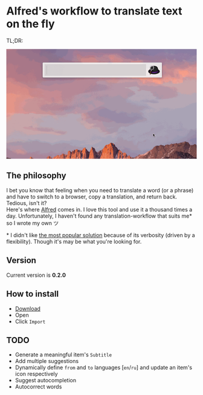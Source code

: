 # Alfred's workflow to translate text on the fly

TL;DR:

![tl;dr](tldr.gif)

## The philosophy

I bet you know that feeling when you need to translate a word (or a phrase) and have to switch to a browser, copy a translation, and return back. Tedious, isn't it?  
Here's where [Alfred](https://www.alfredapp.com) comes in. I love this tool and use it a thousand times a day. Unfortunately, I haven't found any translation-workflow that suits me&#42; so I wrote my own ツ

&#42; I didn't like [the most popular solution](https://github.com/thomashempel/AlfredGoogleTranslateWorkflow) because of its verbosity (driven by a flexibility). Though it's may be what you're looking for.

## Version

Current version is **0.2.0**

## How to install

  - [Download](https://github.com/NikolayKul/alfred-translate-on-the-fly/raw/master/Translate_on_the_fly.alfredworkflow)
  - Open
  - Click `Import`

## TODO

  - Generate a meaningful item's `Subtitle`
  - Add multiple suggestions
  - Dynamically define `from` and `to` languages [`en`/`ru`] and update an item's icon respectively
  - Suggest autocompletion
  - Autocorrect words
